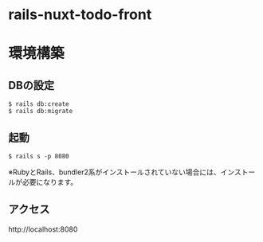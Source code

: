# rails-nuxt-todo-front

# 環境構築

## DBの設定

```
$ rails db:create
$ rails db:migrate
```

## 起動

```
$ rails s -p 8080
```

※RubyとRails、bundler2系がインストールされていない場合には、インストールが必要になります。

## アクセス

http://localhost:8080
